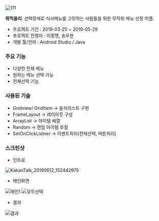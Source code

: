 ![111](https://user-images.githubusercontent.com/38643364/59328204-c2eb8780-8d26-11e9-864a-2924d220f4ee.PNG)

**뭐먹을리**: 선택장애로 식사메뉴를 고민하는 사람들을 위한 무작위 메뉴 선정 어플.

* 프로젝트 기간 : 2019-03-25 ~ 2019-05-29
* 프로젝트 진행자 : 이종명, 송우현
* 개발 툴/언어 : Android Studio / Java

### 주요 기능
* 다양한 전체 메뉴
* 원하는 메뉴 선택 가능
* 전체선택 기능

### 사용된 기술
* Gridview/ GridItem -> 음식리스트 구현
* FrameLayout -> 레이아웃 구성
* ArrayList -> 아이템 배열
* Random -> 랜덤 아이템 추철
* SetOnClickListner -> 이벤트처리(전체선택, 버튼처리)

### 스크린샷
* 인트로


![KakaoTalk_20190612_152442975](https://user-images.githubusercontent.com/38643364/59329147-2676b480-8d29-11e9-899f-556210bc9d26.jpg)

* 메인화면


![메인1](https://user-images.githubusercontent.com/38643364/59329100-0515c880-8d29-11e9-963d-f03144c1cbda.PNG)
![모두선택](https://user-images.githubusercontent.com/38643364/59329158-2f678600-8d29-11e9-9146-55ec5c881ed0.PNG)

* 결과



![결과](https://user-images.githubusercontent.com/38643364/59329170-38585780-8d29-11e9-999f-64972ef0a73e.PNG)






